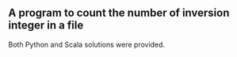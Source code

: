 ## A program to count the number of inversion integer in a file

Both Python and Scala solutions were provided.